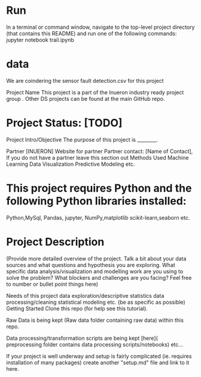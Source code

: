 
# Run
In a terminal or command window, navigate to the top-level project directory (that contains this README) and run one of the following commands:
jupyter notebook trail.ipynb

# data
We are coindering the sensor fault detection.csv for this project 

Project Name
This project is a part of the Inueron industry ready project group . Other DS projects can be found at the main GitHub repo.

# Project Status: [TODO]
Project Intro/Objective
The purpose of this project is ________. 

Partner
[INUERON]
Website for partner
Partner contact: [Name of Contact], 
If you do not have a partner leave this section out
Methods Used
Machine Learning
Data Visualization
Predictive Modeling
etc.
# This project requires Python and the following Python libraries installed:
Python,MySql,
Pandas, jupyter,
NumPy,matplotlib
scikit-learn,seaborn
etc.

# Project Description
(Provide more detailed overview of the project. Talk a bit about your data sources and what questions and hypothesis you are exploring. What specific data analysis/visualization and modelling work are you using to solve the problem? What blockers and challenges are you facing? Feel free to number or bullet point things here)

Needs of this project
data exploration/descriptive statistics
data processing/cleaning
statistical modeling
etc. (be as specific as possible)
Getting Started
Clone this repo (for help see this tutorial).

Raw Data is being kept (Raw data folder containing raw data) within this repo.

Data processing/transformation scripts are being kept [here]( preprocessing folder contains data processing scripts/notebooks)
etc...

If your project is well underway and setup is fairly complicated (ie. requires installation of many packages) create another "setup.md" file and link to it here.





